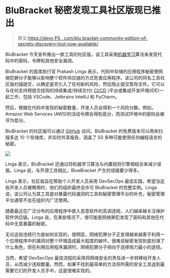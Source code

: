 # BluBracket 秘密发现工具社区版现已推出

> 原文:[https://devo PS . com/blu bracket-community-edition-of-secrets-discovery-tool-now-available/](https://devops.com/blubracket-community-edition-of-secrets-discovery-tool-now-available/)

BluBracket 今天宣布推出一款工具的社区版，该工具采用[机器学习](https://devops.com/?s=machine%20learning)算法来发现代码中的密码、令牌和其他安全漏洞。

BluBracket 的首席执行官 Prakash Linga 表示，代码中存储的应用程序秘密使网络犯罪分子能够以影响整个软件供应链的方式危害应用程序。该公司的同名工具社区版扫描提交，以确定是否引入了任何新的风险，然后阻止提交暂存文件。它可以与任何支持预提交挂钩的持续集成/持续交付( [CI/CD](https://devops.com/?s=CI%2FCD) )平台或集成开发环境(IDE)一起工作，包括 VSCode、Jetbrains IntelliJ 和 PyCharm。

然后，根据在代码中发现的秘密数量，开发人员会得到一个风险分数。例如，Amazon Web Services (AWS)的活动令牌会得到高分，而测试环境中的密码会被评为低分。

BluBracket 的社区版可以通过 [GitHub](https://github.com/) 访问。BluBracket 的免费版本可以用来扫描多达 10 个存储库，并实时共享报告，涵盖了 50 多种可能使用任何编程语言的秘密。

![](../Images/609027cf90b357813266da13acaf2ac6.png)

Linga 表示，BluBracket 还通过将机器学习算法与内置规则引擎相结合来减少误报。Linga 说，与开源工具相比，BlueBracket 产生的误报要少得多。

Linga 表示，社区版旨在帮助个人开发人员采用 DevSecOps 最佳实践，希望当这些开发人员被聘用时，他们的组织最终会许可 BluBracket 的完整实例。Linga 说，该公司认为其工具是对暴露代码漏洞的工具和秘密管理平台的补充，秘密管理平台通常不会在组织内广泛使用。

随着最近在广泛分布的应用程序中嵌入恶意软件的高调违规，人们越来越关注保护软件供应链。Linga 说，在某些情况下，很可能是网络罪犯发现了密码和其他在代码中无意暴露的秘密。

无论这些违规行为是如何实现的，很明显，网络犯罪分子正变得越来越善于利用一个应用程序中的漏洞对整个环境造成最大程度的破坏。很难说秘密发现到底扮演了什么角色，但在利用应用程序漏洞时，网络犯罪分子倾向于选择阻力最小的途径。

当然，希望 DevSecOps 最佳流程的采用将网络安全的责任进一步转移给开发人员，从而减少违规数量。然而，如果不找到最简单的方法将所需的安全工具送到最需要它们的开发人员手中，这是很难实现的。